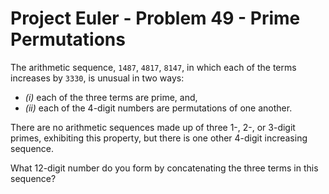 # Project Euler - Problem 49 - Prime Permutations
The arithmetic sequence, `1487`, `4817`, `8147`, in which each of the terms increases by `3330`, is unusual in two ways:
* *(i)*  each of the three terms are prime, and,
* *(ii)* each of the 4-digit numbers are permutations of one another.

There are no arithmetic sequences made up of three 1-, 2-, or 3-digit primes, exhibiting this property, but there is one other 4-digit increasing sequence.

What 12-digit number do you form by concatenating the three terms in this sequence?
